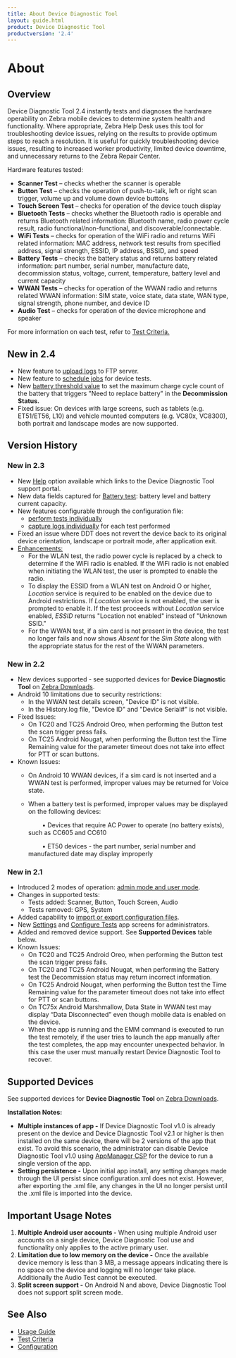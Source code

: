 ```yaml
---
title: About Device Diagnostic Tool
layout: guide.html
product: Device Diagnostic Tool
productversion: '2.4'
---
```


# About

## Overview

Device Diagnostic Tool 2.4 instantly tests and diagnoses the hardware operability on Zebra mobile devices to determine system health and functionality. Where appropriate, Zebra Help Desk uses this tool for troubleshooting device issues, relying on the results to provide optimum steps to reach a resolution. It is useful for quickly troubleshooting device issues, resulting to increased worker productivity, limited device downtime, and unnecessary returns to the Zebra Repair Center.

Hardware features tested:

* **Scanner Test** – checks whether the scanner is operable
* **Button Test** – checks the operation of push-to-talk, left or right scan trigger, volume up and volume down device buttons
* **Touch Screen Test** – checks for operation of the device touch display
* **Bluetooth Tests** – checks whether the Bluetooth radio is operable and returns Bluetooth related information: Bluetooth name, radio power cycle result, radio functional/non-functional, and discoverable/connectable.
* **WiFi Tests** – checks for operation of the WiFi radio and returns WiFi related information: MAC address, network test results from specified address, signal strength, ESSID, IP address, BSSID, and speed
* **Battery Tests** – checks the battery status and returns battery related information: part number, serial number, manufacture date, decommission status, voltage, current, temperature, battery level and current capacity
* **WWAN Tests** – checks for operation of the WWAN radio and returns related WWAN information: SIM state, voice state, data state, WAN type, signal strength, phone number, and device ID
* **Audio Test** – checks for operation of the device microphone and speaker

For more information on each test, refer to [Test Criteria.](../criteria)

## New in 2.4

* New feature to [upload logs](../usage/#uploadlogs) to FTP server.
* New feature to [schedule jobs](../usage/#schedulejobs) for device tests.
* New [battery threshold value](../configuration/#configuretests) to set the maximum charge cycle count of the battery that triggers "Need to replace battery" in the **Decommission Status.**
* Fixed issue: On devices with large screens, such as tablets \(e.g. ET51/ET56, L10\) and vehicle mounted computers \(e.g. VC80x, VC8300\), both portrait and landscape modes are now supported.

## Version History

### New in 2.3

* New [Help](../usage/#userinterface) option available which links to the Device Diagnostic Tool support portal.
* New data fields captured for [Battery test](../usage/#batterytest): battery level and battery current capacity.
* New features configurable through the configuration file:
  * [perform tests individually](../configuration/#configurationfile)
  * [capture logs individually](../configuration/#configurationfile) for each test performed
* Fixed an issue where DDT does not revert the device back to its original device orientation, landscape or portrait mode, after application exit.
* [Enhancements:](../usage/#userinterface)
  * For the WLAN test, the radio power cycle is replaced by a check to determine if the WiFi radio is enabled. If the WiFi radio is not enabled when initiating the WLAN test, the user is prompted to enable the radio.
  * To display the ESSID from a WLAN test on Android O or higher, _Location_ service is required to be enabled on the device due to Android restrictions. If _Location_ service is not enabled, the user is prompted to enable it. If the test proceeds without _Location_ service enabled, _ESSID_ returns "Location not enabled" instead of "Unknown SSID." 
  * For the WWAN test, if a sim card is not present in the device, the test no longer fails and now shows _Absent_ for the _Sim State_ along with the appropriate status for the rest of the WWAN parameters.

### New in 2.2

* New devices supported - see supported devices for **Device Diagnostic Tool** on [Zebra Downloads](https://www.zebra.com/us/en/support-downloads/software/utilities/device-diagnostic-tool.html).
* Android 10 limitations due to security restrictions:
  * In the WWAN test details screen, "Device ID" is not visible.
  * In the History.log file, "Device ID" and "Device Serial\#" is not visible.
* Fixed Issues:
  * On TC20 and TC25 Android Oreo, when performing the Button test the scan trigger press fails.
  * On TC25 Android Nougat, when performing the Button test the Time Remaining value for the parameter timeout does not take into effect for PTT or scan buttons.
* Known Issues:
  * On Android 10 WWAN devices, if a sim card is not inserted and a WWAN test is performed, improper values may be returned for Voice state.
  * When a battery test is performed, improper values may be displayed on the following devices:  


            • Devices that require AC Power to operate \(no battery exists\), such as CC605 and CC610  


            • ET50 devices - the part number, serial number and manufactured date may display improperly

### New in 2.1

* Introduced 2 modes of operation: [admin mode and user mode](../usage).
* Changes in supported tests:
  * Tests added: Scanner, Button, Touch Screen, Audio
  * Tests removed: GPS, System
* Added capability to [import or export configuration files](../configuration).
* New [Settings](../configuration) and [Configure Tests](../configuration) app screens for administrators.
* Added and removed device support. See **Supported Devices** table below.
* Known Issues:
  * On TC20 and TC25 Android Oreo, when performing the Button test the scan trigger press fails.
  * On TC20 and TC25 Android Nougat, when performing the Battery test the Decommission status may return incorrect information.
  * On TC25 Android Nougat, when performing the Button test the Time Remaining value for the parameter timeout does not take into effect for PTT or scan buttons.
  * On TC75x Android Marshmallow, Data State in WWAN test may display “Data Disconnected” even though mobile data is enabled on the device.
  * When the app is running and the EMM command is executed to run the test remotely, if the user tries to launch the app manually after the test completes, the app may encounter unexpected behavior. In this case the user must manually restart Device Diagnostic Tool to recover.

## Supported Devices

See supported devices for **Device Diagnostic Tool** on [Zebra Downloads](https://www.zebra.com/us/en/support-downloads/software/utilities/device-diagnostic-tool.html).

**Installation Notes:**

* **Multiple instances of app -** If Device Diagnostic Tool v1.0 is already present on the device and Device Diagnostic Tool v2.1 or higher is then installed on the same device, there will be 2 versions of the app that exist. To avoid this scenario, the administrator can disable Device Diagnostic Tool v1.0 using [AppManager CSP](/mx/appmgr) for the device to run a single version of the app.
* **Setting persistence -** Upon initial app install, any setting changes made through the UI persist since configuration.xml does not exist. However, after exporting the .xml file, any changes in the UI no longer persist until the .xml file is imported into the device.

## Important Usage Notes

1. **Multiple Android user accounts -** When using multiple Android user accounts on a single device, Device Diagnostic Tool use and functionality only applies to the active primary user.
2. **Limitation due to low memory on the device -** Once the available device memory is less than 3 MB, a message appears indicating there is no space on the device and logging will no longer take place. Additionally the Audio Test cannot be executed.
3. **Split screen support -** On Android N and above, Device Diagnostic Tool does not support split screen mode.

## See Also

* [Usage Guide](../usage)
* [Test Criteria](../criteria)
* [Configuration](../configuration)

